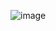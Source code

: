 ![image](https://github.com/IayushCoderJOD/react-native-travel-app/assets/86391985/099d5f8d-dc2e-45aa-bdbc-ec9c96c90197)

